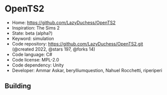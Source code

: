 # OpenTS2

- Home: https://github.com/LazyDuchess/OpenTS2
- Inspiration: The Sims 2
- State: beta (alpha?)
- Keyword: simulation
- Code repository: https://github.com/LazyDuchess/OpenTS2.git (@created 2022, @stars 197, @forks 14)
- Code language: C#
- Code license: MPL-2.0
- Code dependency: Unity
- Developer: Ammar Askar, berylliumquestion, Nahuel Rocchetti, riperiperi

## Building
